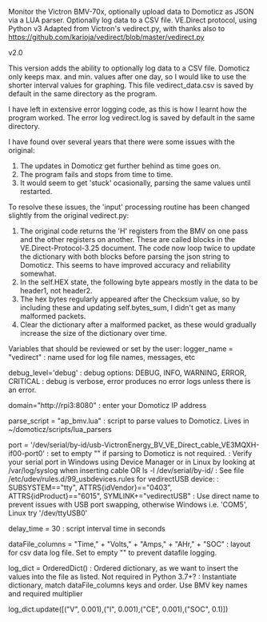 Monitor the Victron BMV-70x, optionally upload data to Domoticz as JSON via a LUA parser.
Optionally log data to a CSV file. VE.Direct protocol, using Python v3
Adapted from Victron's vedirect.py, with thanks also to https://github.com/karioja/vedirect/blob/master/vedirect.py

v2.0

This version adds the ability to optionally log data to a CSV file.  Domoticz only keeps max. and min. values after one day, so I would like to use the shorter interval values for graphing.  This file vedirect_data.csv is saved by default in the same directory as the program.

I have left in extensive error logging code, as this is how I learnt how the program worked.  The error log vedirect.log is saved by default in the same directory.

I have found over several years that there were some issues with the original:
  1. The updates in Domoticz get further behind as time goes on.
  2. The program fails and stops from time to time.
  3. It would seem to get 'stuck' ocasionally, parsing the same values until restarted.
  
To resolve these issues, the 'input' processing routine has been changed slightly from the original vedirect.py:
  1. The original code returns the 'H' registers from the BMV on one pass and the other registers on another.  These are called blocks in the VE.Direct-Protocol-3.25 document.  The code now loop twice to update the dictionary with both blocks before parsing the json string to Domoticz.  This seems to have improved accuracy and reliability somewhat. 
  2. In the self.HEX state, the following byte appears mostly in the data to be header1, not header2.
  3. The hex bytes regularly appeared after the Checksum value, so by including these and updating self.bytes_sum, I didn't get as many malformed packets.
  4. Clear the dictionary after a malformed packet, as these would gradually increase the size of the dictionary over time.
 
Variables that should be reviewed or set by the user:
logger_name = "vedirect"  : name used for log file names, messages, etc

debug_level='debug'	      : debug options: DEBUG, INFO, WARNING, ERROR, CRITICAL
                          : debug is verbose, error produces no error logs unless there is an error.
                          
domain="http://rpi3:8080" : enter your Domoticz IP address

parse_script = "ap_bmv.lua" : script to parse values to Domoticz. Lives in ~/domoticz/scripts/lua_parsers

port = '/dev/serial/by-id/usb-VictronEnergy_BV_VE_Direct_cable_VE3MQXH-if00-port0'
                          : set to empty "" if parsing to Domoticz is not required.
                          : Verify your serial port in Windows using Device Manager or in Linux by looking at /var/log/syslog when inserting cable OR ls -l /dev/serial/by-id/
                          : See file /etc/udev/rules.d/99_usbdevices.rules for vedirectUSB device:
                          : SUBSYSTEM=="tty", ATTRS{idVendor}=="0403", ATTRS{idProduct}=="6015", SYMLINK+="vedirectUSB"
                          : Use direct name to prevent issues with USB port swapping, otherwise Windows i.e. 'COM5', Linux try '/dev/ttyUSB0'

delay_time = 30           : script interval time in seconds
                          
dataFile_columns = "Time," + "Volts," + "Amps," + "AHr," + "SOC" 
                          : layout for csv data log file.  Set to empty "" to prevent datafile logging.
                          
log_dict = OrderedDict()  : Ordered dictionary, as we want to insert the values into the file as listed. Not required in Python 3.7+?
                          : Instantiate dictionary, match dataFile_columns keys and order. Use BMV key names and required multiplier
                          
log_dict.update([("V", 0.001),("I", 0.001),("CE", 0.001),("SOC", 0.1)]) 
